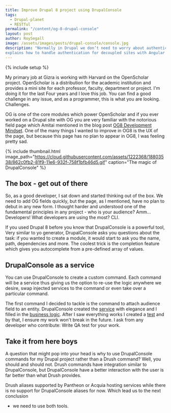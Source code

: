 ```yaml
---
title: Improve Drupal 8 project using DrupalConsole
tags:
  - Drupal-planet
  - RESTful
permalink: "/content/og-8-drupal-console"
layout: post
author: RoySegall
image: /assets/images/posts/drupal-console/console.jpg
description: "Normally in Drupal we don’t need to worry about authentication. This post
explains how to handle authentication for decoupled sites with Angular JS."
---
```


{% include setup %}

My primary job at Gizra is working with Harvard on the OpenScholar project.
OpenScholar is a distribution for the academic institution and provides a mini
site for each professor, faculty, department or project. I'm doing it for the
last Four years and I love this job. You can find a good challenge in any
issue, and as a programmer, this is what you are looking. Challenges.

OG is one of the core modules which power OpenScholar and if you ever worked on
a Drupal site with OG you are very familiar with the notorious field page which
Amitai mentioned in the blog post [OG8 Development Mindset](http://www.gizra.com/content/og8-development-mindset/#simplifying-and-hiding-advanced-features).
One of the many things I wanted to improve in OG8 is the UX of the page, but
because this page has no plan to appear in OG8, I was feeling pretty sad.

<!-- more -->

{% include thumbnail.html image_path="https://cloud.githubusercontent.com/assets/1222368/18803538/862c0fb2-81f9-11e6-932f-758f1bfb46d5.gif" caption="The magic of DrupalConsole" %}

## The box - get out of there
So, as a good developer, I sat down and started thinking out of the box. We need
to add OG fields quickly, but the page, as I mentioned, have no plan to debut in
any new form. I thought harder and understood one of the fundamental principles
in any project - who is your audience? Amm... Developers! What developers are
using the most? CLI.

If you used Drupal 8 before you know that DrupalConsole is a powerful tool, Very
similar to yo generator, DrupalConsole asks you questions about the task:
if you wanted to create a module, it would start to ask you the name, path,
dependencies and more. The coolest trick is the completion feature which gives
you autocomplete from a pre-defined array of values.

## DrupalConsole as a service
You can use DrupalConsole to create a custom command. Each command will be a
service thus giving us the option to re-use the logic anywhere we desire, swap
injected services to the command or even take over a particular command.

The first command I decided to tackle is the command to attach audience field to
an entity. DrupalConsole created the [service](https://github.com/Gizra/og/blob/8.x-1.x/og.services.yml#L46)
with elegance and I filled in the [business logic](https://github.com/Gizra/og/blob/8.x-1.x/src/Command/OgAddFieldCommand.php).
After I saw everything works I created a [test](https://github.com/Gizra/og/blob/8.x-1.x/tests/src/Kernel/Console/DrupalConsoleAddFieldTest.php)
and by that, I ensure my work won't break in the future. I ask from any
developer who contribute: Write QA test for your work.

## Take it from here boys
A question that might pop into your head is why to use DrupalConsole commands
for my Drupal project rather than a Drush command? Well, you should and should
not. Drush commands have integration similar to DrupalConsole, but DrupalConsole
have a better interaction with the user is far better than what Drush provides.

Drush aliases supported by Pantheon or Acquia hosting services while there is no
support for DrupalConsole aliases for now. Which lead us to the next conclusion
- we need to use both tools.
